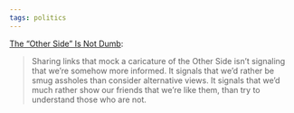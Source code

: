 ```yaml
---
tags: politics
---
```



<p><a href="https://medium.com/@SeanBlanda/the-other-side-is-not-dumb-2670c1294063" target="_blank">The “Other Side” Is Not Dumb</a>:</p>

<blockquote>Sharing links that mock a caricature of the Other Side isn’t signaling that we’re somehow more informed. It signals that we’d rather be smug assholes than consider alternative views. It signals that we’d much rather show our friends that we’re like them, than try to understand those who are not.</blockquote>